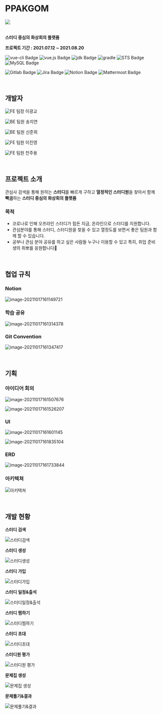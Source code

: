 # PPAKGOM

<div><img src="README.assets/image-20211017145130132.png" align="left"></div>

<br><br>

**스터디 중심의 화상회의 플랫폼**

**프로젝트 기간 : 2021.07.12 ~ 2021.08.20**

![vue-cli Badge](https://img.shields.io/badge/vue--cli-4.5.13-brightgreen?style=flat) ![vue.js Badge](https://img.shields.io/badge/vue.js-3.0-brightgreen?style=flat) ![jdk Badge](https://img.shields.io/badge/jdk-1.8-green?style=flat) ![gradle](https://img.shields.io/badge/gradle-6.7-green?style=flat) ![STS Badge](https://img.shields.io/badge/STS-3.9.14-green?styl=flat) ![MySQL Badge](https://img.shields.io/badge/MySQL-8.0.23-blue?style=flat)

![Gitlab Badge](https://img.shields.io/static/v1?label=&message=Gitlab&color=red) ![Jira Badge](https://img.shields.io/static/v1?label=&message=Jira&color=blue) ![Notion Badge](https://img.shields.io/static/v1?label=&message=Notion&color=yellow) ![Mattermost Badge](https://img.shields.io/static/v1?label=&message=Mattermost&color=5DADE2)

<br>

## 개발자

![FE](https://render.githubusercontent.com/render/math?math={\color{green}\textbf{FE}}) 팀장 이광교

![BE](https://render.githubusercontent.com/render/math?math={\color{red}\textbf{BE}}) 팀원 송지연

![BE](https://render.githubusercontent.com/render/math?math={\color{red}\textbf{BE}}) 팀원 신준희

![FE](https://render.githubusercontent.com/render/math?math={\color{green}\textbf{FE}}) 팀원 이진영

![FE](https://render.githubusercontent.com/render/math?math={\color{green}\textbf{FE}}) 팀원 천주용

<br>

## 프로젝트 소개

관심사 검색을 통해 원하는 **스터디**를 빠르게 구하고 **열정적인 스터디원**을 찾아서 함께 **빡곰**하는 **스터디 중심의 화상회의 플랫폼**

### 목적

- 코로나로 인해 오프라인 스터디가 힘든 지금, 온라인으로 스터디를 지원합니다.
- 관심분야를 통해 스터디, 스터디원을 찾을 수 있고 열정도를 보면서 좋은 팀원과 함께 할 수 있습니다.
- 공부나 관심 분야 공유를 하고 싶은 사람들 누구나 이용할 수 있고 특히, 취업 준비생의 취뽀를 응원합니다🙂

<br>

## 협업 규칙

### Notion

![image-20211017161149721](README.assets/image-20211017161149721.png)

### 학습 공유

![image-20211017161314378](README.assets/image-20211017161314378.png)

### Git Convention

![image-20211017161347417](README.assets/image-20211017161347417.png)

<br>

## 기획

### 아이디어 회의

![image-20211017161507676](README.assets/image-20211017161507676.png)

![image-20211017161526207](README.assets/image-20211017161526207.png)

### UI

![image-20211017161601145](README.assets/image-20211017161601145.png)

![image-20211017161835104](README.assets/image-20211017161835104.png)

### ERD

![image-20211017161733844](README.assets/image-20211017161733844.png)

### 아키텍쳐

![아키텍쳐](README.assets/아키텍쳐.png)

<br>

## 개발 현황

**스터디 검색**

![스터디검색](README.assets/스터디검색.gif)

**스터디 생성**

![스터디생성](README.assets/스터디생성.gif)

**스터디 가입**

![스터디가입](README.assets/스터디가입.gif)

**스터디 일정&출석**

![스터디일정&출석](README.assets/스터디일정&출석.gif)

**스터디 찜하기**

![스터디찜하기](README.assets/스터디찜하기.gif)

**스터디 초대**

![스터디초대](README.assets/스터디초대.gif)

**스터디원 평가**

![스터디원 평가](README.assets/스터디원평가.gif)

**문제집 생성**

![문제집 생성](README.assets/문제집생성.gif)

**문제풀기&결과**

![문제풀기&결과](README.assets/문제풀기&결과.gif)

<br>

